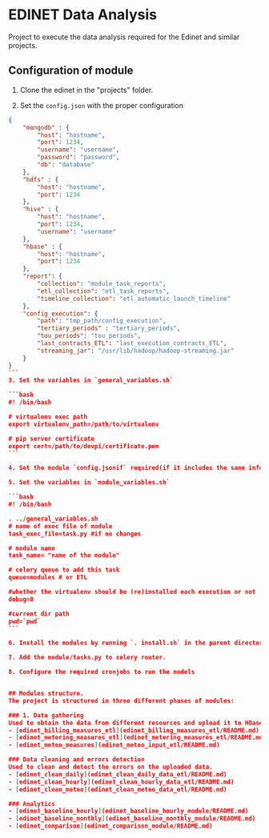 # EDINET Data Analysis
Project to execute the data analysis required for the Edinet and similar projects.

## Configuration of module

1. Clone the edinet in the "projects" folder.

2. Set the `config.json` with the proper configuration
````json
{
	"mongodb" : {
		"host": "hostname",
		"port": 1234,
		"username": "username",
		"password": "password",
		"db": "database"
	},
	"hdfs" : {
		"host": "hostname",
		"port": 1234
	},
	"hive" : {
		"host": "hostname",
		"port": 1234,
		"username": "username"
	},
	"hbase" : {
		"host": "hostname",
		"port": 1234
	},
	"report": {
		"collection": "module_task_reports",
		"etl_collection": "etl_task_reports",
		"timeline_collection": "etl_automatic_launch_timeline"
	},
	"config_execution": {
		"path": "tmp_path/config_execution",
		"tertiary_periods" : "tertiary_periods",
		"tou_periods": "tou_periods",
		"last_contracts_ETL": "last_execution_contracts_ETL",
		"streaming_jar": "/usr/lib/hadoop/hadoop-streaming.jar"
	}
}
```
3. Set the variables in `general_variables.sh`

```bash
#! /bin/bash

# virtualenv exec path
export virtualenv_path=/path/to/virtualenv

# pip server certificate
export cert=/path/to/devpi/certificate.pem
```

4. Set the module `config.jsonif` required(if it includes the same information as parent config.json it will override this information)

5. Set the variables in `module_variables.sh`

```bash
#! /bin/bash

. ../general_variables.sh
# name of exec file of module
task_exec_file=task.py #if no changes

# module name
task_name= "name of the module"

# celery queue to add this task
queue=modules # or ETL

#whether the virtualenv should be (re)installed each execution or not
debug=0

#current dir path
pwd=`pwd`
```

6. Install the modules by running `. install.sh` in the parent directory.

7. Add the module/tasks.py to celery router.

8. Configure the required cronjobs to run the models


## Modules structure.
The project is structured in three different phases of modules:

### 1. Data gathering
Used to obtain the data from different resources and upload it to HBase
- [edinet_billing_measures_etl](edinet_billing_measures_etl/README.md)
- [edinet_metering_measures_etl](edinet_metering_measures_etl/README.md)
- [edinet_meteo_measures](edinet_meteo_input_etl/README.md)

### Data cleaning and errors detection
Used to clean and detect the errors on the uploaded data.
- [edinet_clean_daily](edinet_clean_daily_data_etl/README.md)
- [edinet_clean_hourly](edinet_clean_hourly_data_etl/README.md)
- [edinet_clean_meteo](edinet_clean_meteo_data_etl/README.md)

### Analytics
- [edinet_baseline_hourly](edinet_baseline_hourly_module/README.md)
- [edinet_baseline_monthly](edinet_baseline_monthly_module/README.md)
- [edinet_comparison](edinet_comparison_module/README.md)

